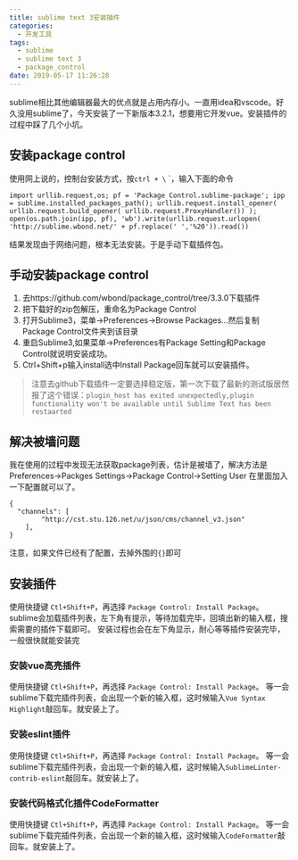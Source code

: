 ```yaml
---
title: sublime text 3安装插件
categories:
  - 开发工具
tags:
  - sublime
  - sublime text 3
  - package_control
date: 2019-05-17 11:26:28
---
```


sublime相比其他编辑器最大的优点就是占用内存小。一直用idea和vscode。好久没用sublime了，今天安装了一下新版本3.2.1，想要用它开发vue。安装插件的过程中踩了几个小坑。

## 安装package control
使用网上说的，控制台安装方式，按`ctrl + \` `，输入下面的命令
```
import urllib.request,os; pf = 'Package Control.sublime-package'; ipp = sublime.installed_packages_path(); urllib.request.install_opener( urllib.request.build_opener( urllib.request.ProxyHandler()) ); open(os.path.join(ipp, pf), 'wb').write(urllib.request.urlopen( 'http://sublime.wbond.net/' + pf.replace(' ','%20')).read())

```

<!-- more -->

结果发现由于网络问题，根本无法安装。于是手动下载插件包。
## 手动安装package control
1. 去https://github.com/wbond/package_control/tree/3.3.0下载插件
2. 把下载好的zip包解压，重命名为Package Control
3. 打开Sublime3，菜单->Preferences->Browse Packages...然后复制Package Control文件夹到该目录
4. 重启Sublime3,如果菜单->Preferences有Package Setting和Package Control就说明安装成功。
5. Ctrl+Shift+p输入install选中Install Package回车就可以安装插件。

>注意去github下载插件一定要选择稳定版，第一次下载了最新的测试版居然报了这个错误：`plugin_host has exited unexpectedly,plugin functionality won't be available until Sublime Text has been restaarted`
## 解决被墙问题
我在使用的过程中发现无法获取package列表，估计是被墙了，解决方法是
Preferences->Packges Settings->Package Control->Setting User 
在里面加入一下配置就可以了。
```
{
  "channels": [
		"http://cst.stu.126.net/u/json/cms/channel_v3.json"
	],
}
```
注意，如果文件已经有了配置，去掉外围的`{}`即可


## 安装插件
使用快捷键 `Ctl+Shift+P`，再选择 `Package Control: Install Package`。sublime会加载插件列表，左下角有提示，等待加载完毕，回填出新的输入框，搜索需要的插件下载即可。
安装过程也会在左下角显示，耐心等等插件安装完毕，一般很快就能安装完
### 安装vue高亮插件
使用快捷键 `Ctl+Shift+P`，再选择 `Package Control: Install Package`。
等一会sublime下载完插件列表，会出现一个新的输入框，这时候输入`Vue Syntax Highlight`敲回车。就安装上了。

### 安装eslint插件
使用快捷键 `Ctl+Shift+P`，再选择 `Package Control: Install Package`。
等一会sublime下载完插件列表，会出现一个新的输入框，这时候输入`SublimeLinter-contrib-eslint`敲回车。就安装上了。

### 安装代码格式化插件CodeFormatter
使用快捷键 `Ctl+Shift+P`，再选择 `Package Control: Install Package`。
等一会sublime下载完插件列表，会出现一个新的输入框，这时候输入`CodeFormatter`敲回车。就安装上了。